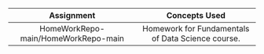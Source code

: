 **Assignment**|**Concepts Used**
:-----:|:-----:
HomeWorkRepo-main/HomeWorkRepo-main | Homework for Fundamentals of Data Science course. 

